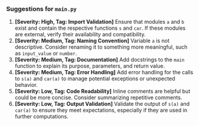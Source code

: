 ### Suggestions for `main.py`

1. **[Severity: High, Tag: Import Validation]** Ensure that modules `a` and `b` exist and contain the respective functions `s` and `car`. If these modules are external, verify their availability and compatibility.
2. **[Severity: Medium, Tag: Naming Convention]** Variable `a` is not descriptive. Consider renaming it to something more meaningful, such as `input_value` or `number`.
3. **[Severity: Medium, Tag: Documentation]** Add docstrings to the `main` function to explain its purpose, parameters, and return value.
4. **[Severity: Medium, Tag: Error Handling]** Add error handling for the calls to `s(a)` and `car(a)` to manage potential exceptions or unexpected behavior.
5. **[Severity: Low, Tag: Code Readability]** Inline comments are helpful but could be more concise. Consider summarizing repetitive comments.
6. **[Severity: Low, Tag: Output Validation]** Validate the output of `s(a)` and `car(a)` to ensure they meet expectations, especially if they are used in further computations.

